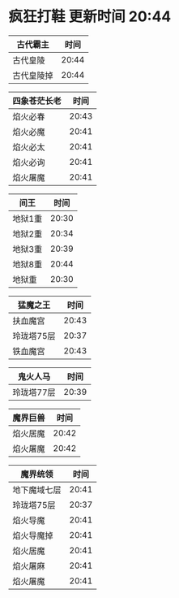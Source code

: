 # 疯狂打鞋 更新时间 20:44

| 古代霸主   | 时间    |
|--------|-------|
| 古代皇陵 | 20:44 |
| 古代皇陵掉 | 20:44 |

| 四象苍茫长老   | 时间    |
|--------|-------|
| 焰火必春 | 20:43 |
| 焰火必魔 | 20:41 |
| 焰火必太 | 20:41 |
| 焰火必询 | 20:41 |
| 焰火屠魔 | 20:41 |

| 间王   | 时间    |
|--------|-------|
| 地狱1重 | 20:30 |
| 地狱2重 | 20:34 |
| 地狱3重 | 20:39 |
| 地狱8重 | 20:44 |
| 地狱重 | 20:30 |

| 猛魔之王   | 时间    |
|--------|-------|
| 扶血魔宫 | 20:43 |
| 玲珑塔75层 | 20:37 |
| 铁血魔宫 | 20:43 |

| 鬼火人马   | 时间    |
|--------|-------|
| 玲珑塔77层 | 20:39 |

| 魔界巨兽   | 时间    |
|--------|-------|
| 焰火居魔 | 20:42 |
| 焰火屠魔 | 20:42 |

| 魔界统领   | 时间    |
|--------|-------|
| 地下魔域七层 | 20:41 |
| 玲珑塔75层 | 20:37 |
| 焰火导魔 | 20:41 |
| 焰火导魔掉 | 20:41 |
| 焰火居魔 | 20:41 |
| 焰火屠麻 | 20:41 |
| 焰火屠魔 | 20:41 |